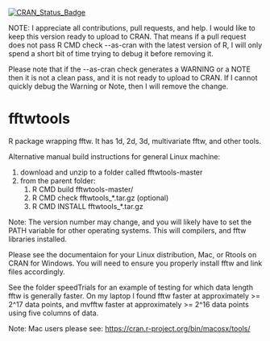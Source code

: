 [![CRAN_Status_Badge](http://www.r-pkg.org/badges/version/fftwtools)](https://cran.r-project.org/package=fftwtools)

NOTE: 
I appreciate all contributions, pull requests, and help. I would like to keep this version ready to upload to CRAN. That means if a pull request does not pass R CMD check --as-cran with the latest version of R, I will only spend a short bit of time trying to debug it before removing it.

Please note that if the  --as-cran check generates a WARNING or a NOTE then it is not a clean pass, and it is not ready to upload to CRAN. If I cannot quickly debug the Warning or Note, then I will remove the change.

fftwtools
=========

R package wrapping fftw. It has 1d, 2d, 3d, multivariate fftw, and other tools.

Alternative manual build instructions for general Linux machine:

1) download and unzip to a folder called fftwtools-master
2) from the parent folder:
    1.  R CMD build fftwtools-master/ 
    2.  R CMD check fftwtools_*.tar.gz (optional)
    3.  R CMD INSTALL fftwtools_*.tar.gz 

Note: The version number may change, and you will likely have to set the PATH variable for other operating systems. This will compilers, and fftw libraries installed. 

Please see the documentaion for your Linux distribution, Mac, or Rtools on CRAN for Windows. You will need to ensure you properly install fftw and link files accordingly. 


See the folder speedTrials for an example of testing for which data length fftw is generally faster. On my laptop I found fftw faster at approximately >= 2^17 data points, and mvfftw faster at approximately >= 2^16 data points using five columns of data.

Note: Mac users please see: https://cran.r-project.org/bin/macosx/tools/
